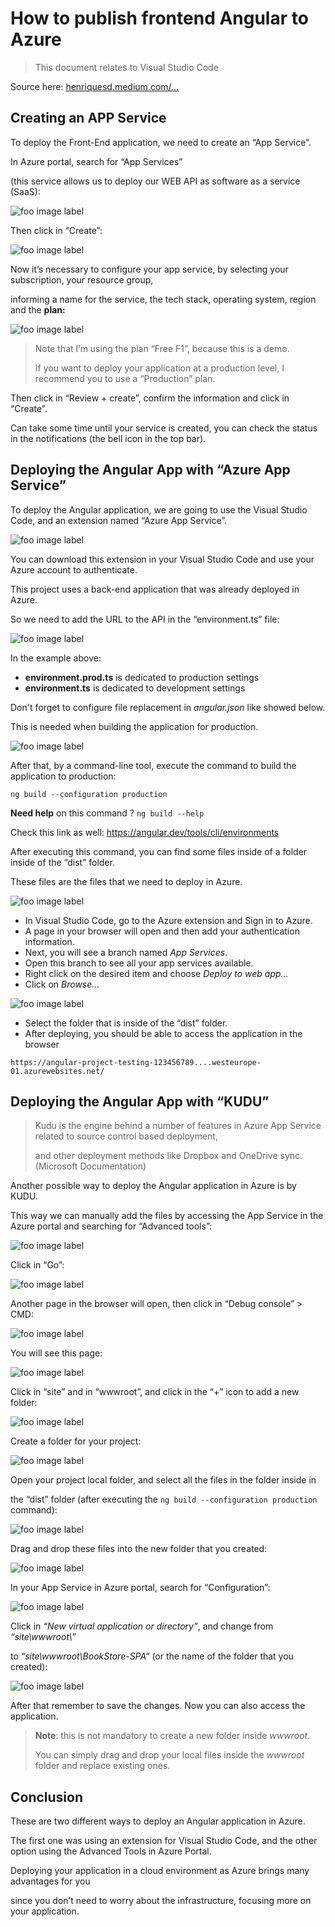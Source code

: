 # How to publish frontend Angular to Azure

> This document relates to Visual Studio Code

Source here: [henriquesd.medium.com/...](https://henriquesd.medium.com/deploying-an-angular-application-in-azure-9f89edfe2b9c)

## Creating an APP Service

To deploy the Front-End application, we need to create an “App Service”. 

In Azure portal, search for “App Services” 

(this service allows us to deploy our WEB API as software as a service (SaaS):

![foo image label](.images/app-service.webp)

Then click in “Create”:

![foo image label](.images/app-service-create.webp)

Now it’s necessary to configure your app service, by selecting your subscription, your resource group, 

informing a name for the service, the tech stack, operating system, region and the **plan:**

![foo image label](.images/create-web-app.webp)

> Note that I’m using the plan “Free F1”, because this is a demo. 
>
> If you want to deploy your application at a production level, I recommend you to use a “Production” plan.

Then click in “Review + create”, confirm the information and click in “Create”. 

Can take some time until your service is created, you can check the status in the notifications (the bell icon in the top bar).

## Deploying the Angular App with “Azure App Service”

To deploy the Angular application, we are going to use the Visual Studio Code, and an extension named “Azure App Service”.

![foo image label](.images/azure-app-service-extension.webp)

You can download this extension in your Visual Studio Code and use your Azure account to authenticate.

This project uses a back-end application that was already deployed in Azure. 

So we need to add the URL to the API in the “environment.ts” file:

![foo image label](.images/environment-prod-ts.webp)

In the example above:

- **environment.prod.ts** is dedicated to production settings
- **environment.ts** is dedicated to development settings

Don't forget to configure file replacement in *angular.json* like showed below. 

This is needed when building the application for production.

![foo image label](.images/angular-json-configuration.webp)

After that, by a command-line tool, execute the command to build the application to production:

```
ng build --configuration production
```

**Need help** on this command ? `ng build --help`

Check this link as well: https://angular.dev/tools/cli/environments

After executing this command, you can find some files inside of a folder inside of the “dist” folder. 

These files are the files that we need to deploy in Azure.

![foo image label](.images/dist-folder-files.webp)

- In Visual Studio Code, go to the Azure extension and Sign in to Azure. 
- A page in your browser will open and then add your authentication information. 
- Next, you will see a branch named *App Services*. 
- Open this branch to see all your app services available. 
- Right click on the desired item and choose *Deploy to web app...* 
- Click on *Browse...*

![foo image label](.images/browse.webp)

- Select the folder that is inside of the “dist” folder.
- After deploying, you should be able to access the application in the browser

```
https://angular-project-testing-123456789....westeurope-01.azurewebsites.net/
```

## Deploying the Angular App with “KUDU”

> Kudu is the engine behind a number of features in Azure App Service related to source control based deployment, 
>
> and other deployment methods like Dropbox and OneDrive sync. (Microsoft Documentation)

Another possible way to deploy the Angular application in Azure is by KUDU. 

This way we can manually add the files by accessing the App Service in the Azure portal and searching for “Advanced tools”:

![foo image label](.images/advanced-tools.webp)

Click in “Go”:

![foo image label](.images/advanced-tools-go.webp)

Another page in the browser will open, then click in “Debug console” > CMD:

![foo image label](.images/debug-console.webp)

You will see this page:

![foo image label](.images/two-items.webp)

Click in “site” and in “wwwroot”, and click in the “+” icon to add a new folder:

![foo image label](.images/wwwroot.webp)

Create a folder for your project:

![foo image label](.images/wwwroot-create-folder.webp)

Open your project local folder, and select all the files in the folder inside in 

the “dist” folder (after executing the `ng build --configuration production` command):

![foo image label](.images/local-folder.webp)

Drag and drop these files into the new folder that you created:

![foo image label](.images/drag-and-drop.webp)

In your App Service in Azure portal, search for “Configuration”:

![foo image label](.images/configuration.webp)

Click in *“New virtual application or directory”*, and change from *“site\wwwroot\”* 

to *“site\wwwroot\BookStore-SPA”* (or the name of the folder that you created):

![foo image label](.images/virtual-applications-and-directories.webp)

After that remember to save the changes. Now you can also access the application.

> **Note**: this is not mandatory to create a new folder inside *wwwroot*. 
>
> You can simply drag and drop your local files inside the *wwwroot* folder and replace existing ones. 

## Conclusion

These are two different ways to deploy an Angular application in Azure. 

The first one was using an extension for Visual Studio Code, and the other option using the Advanced Tools in Azure Portal. 

Deploying your application in a cloud environment as Azure brings many advantages for you 

since you don’t need to worry about the infrastructure, focusing more on your application.